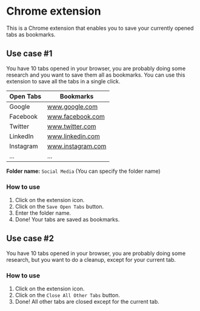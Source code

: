 # Chrome extension

This is a Chrome extension that enables you to save your currently opened tabs as bookmarks.

## Use case #1

You have 10 tabs opened in your browser, you are probably doing some research and you want to save them all as bookmarks. You can use this extension to save all the tabs in a single click.

| Open Tabs | Bookmarks         |
| --------- | ----------------- |
| Google    | www.google.com    |
| Facebook  | www.facebook.com  |
| Twitter   | www.twitter.com   |
| LinkedIn  | www.linkedin.com  |
| Instagram | www.instagram.com |
| ...       | ...               |

**Folder name:** `Social Media` (You can specify the folder name)

### How to use

1. Click on the extension icon.
2. Click on the `Save Open Tabs` button.
3. Enter the folder name.
4. Done! Your tabs are saved as bookmarks.

## Use case #2

You have 10 tabs opened in your browser, you are probably doing some research, but you want to do a cleanup, except for your current tab.

### How to use

1. Click on the extension icon.
2. Click on the `Close All Other Tabs` button.
3. Done! All other tabs are closed except for the current tab.
